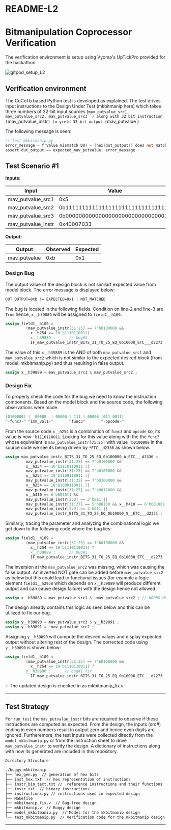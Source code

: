# README-L2

# **Bitmanipulation Coprocessor Verification**

The verification environment is setup using Vyoma's UpTickPro provided for the hackathon.

![gitpod_setup_L2](gitpod_setup_L2.png)

## **Verification environment**

The CoCoTb based Python test is developed as explained. The test drives input instructions to the Design Under Test (mkbitmanip here) which takes three numbers of 32-bit input sources (`mav_putvalue_src1, mav_putvalue_src2, mav_putvalue_src3``) along with 32 bit instruction (`mav_putvalue_instr`) to yield 33-bit output (`mav_putvalue`)

The following message is seen:

```verilog
// test_mkbitmanip.py
error_message = f'Value mismatch DUT = {hex(dut_output)} does not match MODEL = {hex(expected_mav_putvalue)}'
assert dut_output == expected_mav_putvalue, error_message
```

## Test Scenario #1

**Inputs:**

| Input | Value |
| --- | --- |
| mav_putvalue_src1 | 0x5 |
| mav_putvalue_src2 | 0b11111111111111111111111111111111 |
| mav_putvalue_src3 | 0b00000000000000000000000000000011 |
| mav_putvalue_instr | 0x40007033 |

**Output:**

| Output | Observed | Expected |
| --- | --- | --- |
| mav_putvalue | 0xb | 0x1 |

### Design Bug

The output value of the design block is not similart expected value from model block. The error message is displayed below:

```bash
DUT OUTPUT=0xb != EXPECTED=0x1 | NOT_MATCHED
```

The bug is located in the following fields. Condition on line-2 and line-3 are `True` hence, `x__h39889` will be assigned to `field1__h109`. 

```verilog
assign field1__h109 =
	     (mav_putvalue_instr[31:25] == 7'b0100000 &&
	       x__h254 == 10'b1110110011)
	       x__h39889 :      // bug#1
	       IF_mav_putvalue_instr_BITS_31_TO_25_EQ_0b10000_ETC___d2273 ;
```

The value of this `x__h39889` is the AND of both `mav_putvalue_src1` and `mav_putvalue_src2` which is not similar to the expected desired block (from model_mkbitmanip.py) and thus resulting in  false output.

```verilog
assign x__h39889 = mav_putvalue_src1 & mav_putvalue_src2 ;
```

### Design Fix

To properly check the code for the bug we need to know the instruction components. Based on the model block and the source code, the following observations were made. 

```verilog
[0100000] [  00000  ] 00000 [ 111 ] 00000 [011 0011]
^-func7-^ ^imm_val1-^       ^func3^       ^-opcode-^
```

From the source code `x__h254` is a combination of `func3` and `opcode` so, its value is now `'b1110110011`. Looking for this value along with the the `func7` whose equivalent is `mav_putvalue_instr[31:25]` with value `'b0100000` in the source code we see its being driven by  `*ETC__d2336` as shown below. 

```verilog
assign mav_putvalue_instr_BITS_31_TO_25_EQ_0b100000_A_ETC___d2336 =
	     mav_putvalue_instr[31:25] == 7'b0100000 &&
	     x__h254 == 10'b1110110011 ||
	     mav_putvalue_instr[31:25] == 7'b0100000 &&
	     x__h254 == 10'b1100110011 ||
	     mav_putvalue_instr[31:25] == 7'b0100000 &&
	     x__h254 == 10'b1000110011 ||
	     mav_putvalue_instr[31:25] == 7'b0010000 &&
	     x__h410 == 6'b001011 &&
	     mav_putvalue_instr[2:0] == 3'b011 ||
	     mav_putvalue_instr[31:27] == 5'b00100 && x__h410 == 6'b001001 &&
	     mav_putvalue_instr[2:0] == 3'b011 ||
	     mav_putvalue_instr_BITS_31_TO_25_EQ_0b10000_9__ETC___d2331 ; 
```

Similarly, tracing the parameter and analyzing the combinational logic we get down to the following code where the bug lies:

```verilog
assign field1__h109 =
	     (mav_putvalue_instr[31:25] == 7'b0100000 &&
	       x__h254 == 10'b1110110011) ?
	       x__h39889 :      // bug#1
	       IF_mav_putvalue_instr_BITS_31_TO_25_EQ_0b10000_ETC___d2273 ;
```

The inversion at the `mav_putvalue_src2` was missing, which was causing the false output. An inverted NOT gate can be added before `mav_putvalue_src2` as below but this could lead to functional issues (for example a logic element `field1__h2958` which depends on `x__h39889` will produce different output and can cause design failure) with the design hence not allowed. 

```verilog
assign x__h39889 = mav_putvalue_src1 & ~mav_putvalue_src2 ; // WRONG METHOD
```

The design already contains this logic as seen below and this can be utilized to fix our bug. 

```verilog
assign y__h39890 = mav_putvalue_src3 & y__h39891 ;
assign y__h39891 = ~mav_putvalue_src2 ;
```

Assigning `y__h39890` will compute the desired values and display expected output without altering rest of the design. The corrected code using `y__h39890` is shown below:

```verilog
assign field1__h109 =
	     (mav_putvalue_instr[31:25] == 7'b0100000 &&
	       x__h254 == 10'b1110110011) ?
         y__h39890 :      // bug#1 fix
	       IF_mav_putvalue_instr_BITS_31_TO_25_EQ_0b10000_ETC___d2273 ;
```

<aside>
💡 The updated design is checked in as mkbitmanip_fix.v

</aside>

---

## Test Strategy

For `run_tes1` the `mav_putvalue_instr` bits are required to observe if these instructions are computed as expected. From the design, the inputs (src#) ending in even numbers result in output zero and hence even digits are ignored. Furtheremore, the test inputs were collected directly from the `model_mkbitmanip.py` or from the instruction sheet to drive `mav_putvalue_instr` to verify the design. A dictionary of instructions along with how its generated are included in this repository. 

```bash
Directory Structure

./buggy_mkbitmanip
├── hex_gen.py  // generation of hex bits
├── inst_hex.txt  // hex representation of instructions
├── instr_bin_text.txt //  reference instructions and their functions
├── instr.txt  // binary instructions
├── instructions.py // instructions used in expected design
├── Makefile  
├── mkbitmanip_fix.v  // Bug-free design
├── mkbitmanip.v  // Buggy design
├── model_mkbitmanip.py  // Model for the mkbitmanip design
└── test_mkbitmanip.py  // Verification code for the mkbitmanip design
```

---
